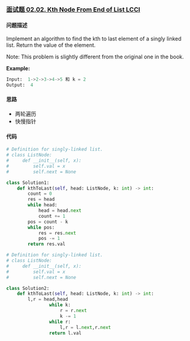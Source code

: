 ### [面试题 02.02. Kth Node From End of List LCCI](https://leetcode-cn.com/problems/kth-node-from-end-of-list-lcci/)

#### 问题描述
Implement an algorithm to find the kth to last element of a singly linked list. Return the value of the element.

Note: This problem is slightly different from the original one in the book.

**Example:**
```python
Input:  1->2->3->4->5 和 k = 2
Output:  4
```

#### 思路
- 两轮遍历
- 快慢指针

#### 代码

```python
# Definition for singly-linked list.
# class ListNode:
#     def __init__(self, x):
#         self.val = x
#         self.next = None

class Solution1:
    def kthToLast(self, head: ListNode, k: int) -> int:
        count = 0
        res = head
        while head:
            head = head.next
            count += 1
        pos = count - k
        while pos:
            res = res.next
            pos -= 1
        return res.val
```
```python
# Definition for singly-linked list.
# class ListNode:
#     def __init__(self, x):
#         self.val = x
#         self.next = None

class Solution2:
    def kthToLast(self, head: ListNode, k: int) -> int:
        l,r = head,head
                while k:
                    r = r.next
                    k -= 1
                while r:
                    l,r = l.next,r.next
                return l.val
```